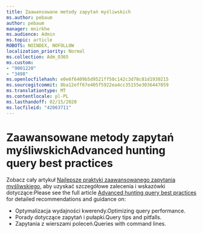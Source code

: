 ```yaml
---
title: Zaawansowane metody zapytań myśliwskich
ms.author: pebaum
author: pebaum
manager: mnirkhe
ms.audience: Admin
ms.topic: article
ROBOTS: NOINDEX, NOFOLLOW
localization_priority: Normal
ms.collection: Adm_O365
ms.custom:
- "9001220"
- "3498"
ms.openlocfilehash: e0e6f6409b5d9521ff50c142c3d78c81d1930215
ms.sourcegitcommit: 8ba12eff67e405f5922ea4cc35155e3036447859
ms.translationtype: MT
ms.contentlocale: pl-PL
ms.lasthandoff: 02/15/2020
ms.locfileid: "42063711"
---
```

# <a name="advanced-hunting-query-best-practices"></a><span data-ttu-id="b5b2a-102">Zaawansowane metody zapytań myśliwskich</span><span class="sxs-lookup"><span data-stu-id="b5b2a-102">Advanced hunting query best practices</span></span>

<span data-ttu-id="b5b2a-103">Zobacz cały artykuł [Najlepsze praktyki zaawansowanego zapytania myśliwskiego,](https://docs.microsoft.com/en-us/windows/security/threat-protection/microsoft-defender-atp/advanced-hunting-best-practices#optimize-query-performance) aby uzyskać szczegółowe zalecenia i wskazówki dotyczące:</span><span class="sxs-lookup"><span data-stu-id="b5b2a-103">Please see the full article [Advanced hunting query best practices](https://docs.microsoft.com/en-us/windows/security/threat-protection/microsoft-defender-atp/advanced-hunting-best-practices#optimize-query-performance) for detailed recommendations and guidance on:</span></span>
- <span data-ttu-id="b5b2a-104">Optymalizacja wydajności kwerendy.</span><span class="sxs-lookup"><span data-stu-id="b5b2a-104">Optimizing query performance.</span></span>
- <span data-ttu-id="b5b2a-105">Porady dotyczące zapytań i pułapki.</span><span class="sxs-lookup"><span data-stu-id="b5b2a-105">Query tips and pitfalls.</span></span>
- <span data-ttu-id="b5b2a-106">Zapytania z wierszami poleceń.</span><span class="sxs-lookup"><span data-stu-id="b5b2a-106">Queries with command lines.</span></span>


